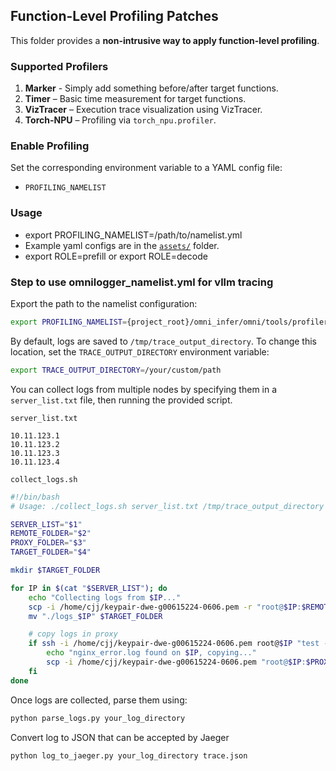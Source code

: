 ## Function-Level Profiling Patches

This folder provides a **non-intrusive way to apply function-level profiling**.

### Supported Profilers

1. **Marker** - Simply add something before/after target functions.
2. **Timer** – Basic time measurement for target functions.
3. **VizTracer** – Execution trace visualization using VizTracer.
4. **Torch-NPU** – Profiling via `torch_npu.profiler`.

### Enable Profiling

Set the corresponding environment variable to a YAML config file:

* `PROFILING_NAMELIST`

### Usage
* export PROFILING_NAMELIST=/path/to/namelist.yml
* Example yaml configs are in the [`assets/`](./assets) folder.
* export ROLE=prefill or export ROLE=decode

### Step to use omnilogger_namelist.yml for vllm tracing

Export the path to the namelist configuration:

```bash
export PROFILING_NAMELIST={project_root}/omni_infer/omni/tools/profiler/assets/omnilogger_namelist.yml
```

By default, logs are saved to `/tmp/trace_output_directory`.
To change this location, set the `TRACE_OUTPUT_DIRECTORY` environment variable:

```bash
export TRACE_OUTPUT_DIRECTORY=/your/custom/path
```
You can collect logs from multiple nodes by specifying them in a `server_list.txt` file, then running the provided script.

`server_list.txt`

```
10.11.123.1
10.11.123.2
10.11.123.3
10.11.123.4
```

 `collect_logs.sh`

```bash
#!/bin/bash
# Usage: ./collect_logs.sh server_list.txt /tmp/trace_output_directory  nginx_log_path your_log_directory

SERVER_LIST="$1"
REMOTE_FOLDER="$2"
PROXY_FOLDER="$3"
TARGET_FOLDER="$4"

mkdir $TARGET_FOLDER

for IP in $(cat "$SERVER_LIST"); do
    echo "Collecting logs from $IP..."
    scp -i /home/cjj/keypair-dwe-g00615224-0606.pem -r "root@$IP:$REMOTE_FOLDER" "./logs_$IP"
    mv "./logs_$IP" $TARGET_FOLDER

    # copy logs in proxy
    if ssh -i /home/cjj/keypair-dwe-g00615224-0606.pem root@$IP "test -f '$PROXY_FOLDER/nginx_error.log'"; then
        echo "nginx_error.log found on $IP, copying..."
        scp -i /home/cjj/keypair-dwe-g00615224-0606.pem "root@$IP:$PROXY_FOLDER/nginx_error.log" "$TARGET_FOLDER/nginx_${IP}.log"
    fi
done
```

Once logs are collected, parse them using:

```bash
python parse_logs.py your_log_directory
```

Convert log to JSON that can be accepted by Jaeger
```bashs
python log_to_jaeger.py your_log_directory trace.json
```